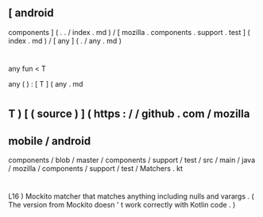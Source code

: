 [
android
-
components
]
(
.
.
/
index
.
md
)
/
[
mozilla
.
components
.
support
.
test
]
(
index
.
md
)
/
[
any
]
(
.
/
any
.
md
)
#
any
fun
<
T
>
any
(
)
:
[
T
]
(
any
.
md
#
T
)
[
(
source
)
]
(
https
:
/
/
github
.
com
/
mozilla
-
mobile
/
android
-
components
/
blob
/
master
/
components
/
support
/
test
/
src
/
main
/
java
/
mozilla
/
components
/
support
/
test
/
Matchers
.
kt
#
L16
)
Mockito
matcher
that
matches
anything
including
nulls
and
varargs
.
(
The
version
from
Mockito
doesn
'
t
work
correctly
with
Kotlin
code
.
)
